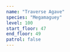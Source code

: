 ```yaml
---
name: "Traverse Agave"
species: "Megamaguey"
level: 100
start_floor: 47
end_floor: 49
patrol: false
---
```

